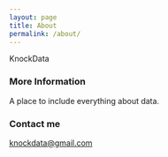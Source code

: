 ```yaml
---
layout: page
title: About
permalink: /about/
---
```


KnockData

### More Information

A place to include everything about data.

### Contact me

[knockdata@gmail.com](mailto:knockdata@gmail.com)